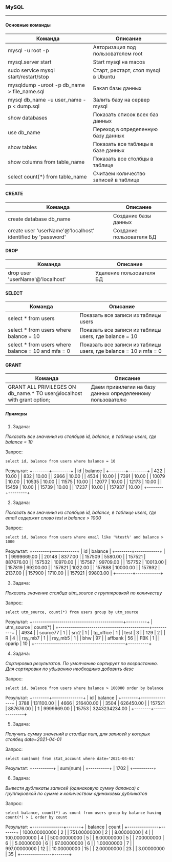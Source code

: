 ### MySQL

---

#### Основные команды

| Команда | Описание |
| ------------- | ------------- |
| mysql -u root -p  | Авторизация под пользователем root  |
| mysql.server start | Start mysql на macos  |
| sudo service mysql start/restart/stop | Старт, рестарт, стоп mysql в Ubuntu |
| mysqldump -uroot -p db_name > file_name.sql | Бэкап базы данных |
| mysql db_name -u user_name -p < dump.sql | Залить базу на сервер mysql |
| show databases | Показать список всех баз данных |
| use db_name | Переход в определенную базу данных |
| show tables | Показать все таблицы в базе данных |
| show columns from table_name | Показать все столбцы в таблице |
| select count(*) from table_name | Считаем количество записей в таблице |

#### CREATE

| Команда | Описание |
| ------------- | ------------- |
| create database db_name | Создание базы данных |
| create user 'userName'@'localhost' identified by 'password' | Создание пользователя БД |

#### DROP

| Команда | Описание |
| ------------- | ------------- |
| drop user 'userName'@'localhost' | Удаление пользователя БД |

#### SELECT

| Команда | Описание |
| ------------- | ------------- |
| select * from users | Показать все записи из таблицы users |
| select * from users where balance = 10 | Показать все записи из таблицы users, где balance = 10 |
| select * from users where balance = 10 and mfa = 0 | Показать все записи из таблицы users, где balance = 10 и mfa = 0 |

#### GRANT

| Команда | Описание |
| ------- | -------- |
| GRANT ALL PRIVILEGES ON db_name.* TO user@localhost with grant option; | Даем привилегии на базу данных определенному пользователю |

##### Примеры

1. Задача:

  *Показать все значения из столбцов id, balance, в таблице users, где balance = 10*

  Запрос:

  `select id, balance from users where balance = 10`

  Результат:
        +--------+---------+
        | id     | balance |
        +--------+---------+
        | 422    | 10.00   |
        | 832    | 10.00   |
        | 2966   | 10.00   |
        | 4534   | 10.00   |
        | 7391   | 10.00   |
        | 10079  | 10.00   |
        | 10535  | 10.00   |
        | 11575  | 10.00   |
        | 12077  | 10.00   |
        | 12173  | 10.00   |
        | 15459  | 10.00   |
        | 15739  | 10.00   |
        | 17237  | 10.00   |
        | 157937 | 10.00   |
        +--------+---------+

2. Задача:

  *Показать все значения из столбцов id, balance, в таблице users, где email содержит слово test и balance > 1000*

  Запрос:

  `select id, balance from users where email like '%test%' and balance > 1000`

  Результат:
        +--------+------------+
        | id     | balance    |
        +--------+------------+
        | 1      | 9999669.00 |
        | 20148  | 8377.00    |
        | 157509 | 5580.00    |
        | 157521 | 887676.00  |
        | 157532 | 10970.00   |
        | 157587 | 99709.00   |
        | 157752 | 10013.00   |
        | 157819 | 99200.00   |
        | 157821 | 1022.00    |
        | 157888 | 10000.00   |
        | 157892 | 2137.00    |
        | 157900 | 1710.00    |
        | 157921 | 99803.00   |
        +--------+------------+

3. Задача:

  *Показать значение столбца utm_source с группировкой по количеству*

  Запрос:

  `select utm_source, count(*) from users group by utm_source`

  Результат:
        +--------------------------------------------+----------+
        | utm_source                                 | count(*) |
        +--------------------------------------------+----------+
        | <null>                                     | 4934     |
        | source77                                   | 1        |
        | src2                                       | 1        |
        | tg_office                                  | 1        |
        | test                                       | 3        |
        | 129                                        | 2        |
        | R                                          | 4        |
        | rsy_mb7                                    | 1        |
        | rsy_mb5                                    | 1        |
        | bhw                                        | 97       |
        | affbank                                    | 56       |
        | FBK                                        | 1        |
        | cparip                                     | 10       |
        +--------------------------------------------+----------+

4. Задача:

  *Сортировка результатов. По умолчанию сортирует по возрастанию. Для сортировки по убыванию необходимо добавить desc*

  Запрос:

  `select id, balance from users where balance > 100000 order by balance`

  Результат:
        +--------+---------------+
        | id     | balance       |
        +--------+---------------+
        | 3788   | 131100.00     |
        | 4666   | 216400.00     |
        | 3504   | 626450.00     |
        | 157521 | 887676.00     |
        | 1      | 9999669.00    |
        | 15753  | 3243234234.00 |
        +--------+---------------+

5. Задача:

  *Получить сумму значений в столбце num, для записей у которых столбец date=2021-04-01*

  Запрос:

  `select sum(num) from stat_account where date='2021-04-01'`

  Результат:
        +----------+
        | sum(num) |
        +----------+
        | 1702     |
        +----------+

6. Задача:

  *Вывести дубликаты записей (одинаковую сумму баланса) с группировкой по сумме и количеством одинаковых дубликатов*

  Запрос:

  `select balance, count(*) as count from users group by balance having count(*) > 1 order by count`

  Результат:
        +---------------+-------+
        | balance       | count |
        +---------------+-------+
        | 1000.00000000 | 2     |
        | 751.00000000  | 2     |
        | 8.00000000    | 4     |
        | 100.00000000  | 4     |
        | 500.00000000  | 5     |
        | 6.00000000    | 5     |
        | 7.00000000    | 6     |
        | 5.00000000    | 6     |
        | 97.00000000   | 6     |
        | 1.00000000    | 7     |
        | 997.00000000  | 12    |
        | 10.00000000   | 15    |
        | 2.00000000    | 23    |
        | 3.00000000    | 35    |
        +---------------+-------+
